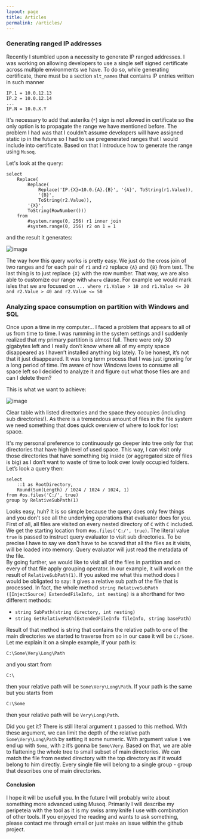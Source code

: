 ```yaml
---
layout: page
title: Articles
permalink: /articles/
---
```

### Generating ranged IP addresses

Recently I stumbled upon a necessity to generate IP ranged addresses. 
I was working on allowing developers to use a single self signed certificate across multiple environments we have.
To do so, while generating certificate, there must be a section `alt_names` that contains IP entries written in such manner

```
IP.1 = 10.0.12.13
IP.2 = 10.0.12.14
...
IP.N = 10.0.X.Y
```

It's necessary to add that asteriks (`*`) sign is not allowed in certificate so the only option is to propagate the range we have mentioned before.
The problem I had was that I couldn't assume developers will have assigned static ip in the future so I had to use pregenerated ranges that I would include into certificate.
Based on that I introduce how to generate the range using `Musoq`.

Let's look at the query:

```
select 
	Replace(
		Replace(
			Replace('IP.{X}=10.0.{A}.{B}', '{A}', ToString(r1.Value)), 
			'{B}', 
			ToString(r2.Value)), 
		'{X}', 
		ToString(RowNumber())) 
	from 
		#system.range(0, 256) r1 inner join 
		#system.range(0, 256) r2 on 1 = 1
```

and the result it generates:

![image]({{site.baseurl}}/assets/images/ip_ranges.png)

The way how this query works is pretty easy. We just do the cross join of two ranges and for each pair of `r1` and `r2` replace `{A}` and `{B}` from text. The last thing is to just replace `{X}` with the row number.
That way, we are also able to customize our range with `where` clause. For example we would mark isles that we are focused on `... where r1.Value > 10 and r1.Value <= 20 and r2.Value > 40 and r2.Value <= 50`

### Analyzing space consumption on partition with Windows and SQL

Once upon a time in my computer… I faced a problem that appears to all of us from time to time. 
I was rumming in the system settings and I suddenly realized that my primary partition is almost full. 
There were only 30 gigabytes left and I really don’t know where all of my empty space disappeared as I haven’t installed anything big lately. 
To be honest, it’s not that it just disappeared. 
It was long term process that I was just ignoring for a long period of time. 
I’m aware of how Windows loves to consume all space left so I decided to analyze it and figure out what those files are and can I delete them?

This is what we want to achieve:

![image]({{site.baseurl}}/assets/images/executed_query.png)

Clear table with listed directories and the space they occupies (including sub directories!). 
As there is a tremendous amount of files in the file system we need something that does quick overview of where to look for lost space.

It's my personal preference to continuously go deeper into tree only for that directories that have high level of used space. 
This way, I can visit only those directories that have something big inside (or aggregated size of files is big) as I don’t want to waste of time to look over lowly occupied folders. 
Let’s look a query then:

```
select 
	::1 as RootDirectory, 
	Round(Sum(Length) / 1024 / 1024 / 1024, 1) 
from #os.files('C:/', true) 
group by RelativeSubPath(1)
```

Looks easy, huh? It is so simple because the query does only few things and you don't see all the underlying operations that evaluator does for you. <br/>
First of all, all files are visited on every nested directory of `C` with `C` included. 
We get the starting location from `#os.files('C:/', true)`. 
The literal value `true` is passed to instruct query evaluator to visit sub directories.
To be precise I have to say we don't have to be scared that all the files as it visits, will be loaded into memory. 
Query evaluator will just read the metadata of the file.<br/>
By going further, we would like to visit all of the files in partition and on every of that file apply grouping operator. 
In our example, it will work on the result of `RelativeSubPath(1)`.
If you asked me what this method does I would be obligated to say: it gives a relative sub path of the file that is processed. 
In fact, the whole method `string RelativeSubPath ([InjectSource] ExtendedFileInfo, int nesting)` is a shorthand for two different methods:

 - `string SubPath(string directory, int nesting)` 
 - `string GetRelativePath(ExtendedFileInfo fileInfo, string basePath)`
 
Result of that method is string that contains the relative path to one of the main directories we started to traverse from so in our case it will be `C:/Some`. 
Let me explain it on a simple example, if your path is:

```
C:\Some\Very\Long\Path
```

and you start from 

```
C:\
```

then your relative path will be `Some\Very\Long\Path`. 
If your path is the same but you starts from

```
C:\Some
```

then your relative path will be `Very\Long\Path`. 

Did you get it? There is still literal argument `1` passed to this method. 
With these argument, we can limit the depth of the relative path `Some\Very\Long\Path` by setting it some numeric. 
With argument value `1` we end up with `Some`, with `2` it’s gonna be `Some\Very`. 
Based on that, we are able to flattening the whole tree to small subset of main directories. 
We can match the file from nested directory with the top directory as if it would belong to him directly. 
Every single file will belong to a single group - group that describes one of main directories.

#### Conclusion

I hope it will be usefull you. 
In the future I will probably write about something more advanced using Musoq. 
Primarily I will describe my peripeteia with the tool as it is my swiss army knife I use with combination of other tools. 
If you enjoyed the reading and wants to ask something, please contact me through email or just make an issue within the github project.

